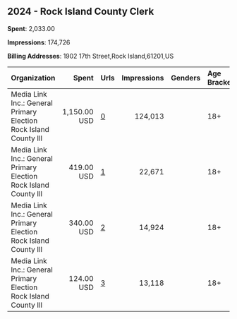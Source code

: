 ## 2024 - Rock Island County Clerk 
**Spent**: 2,033.00

**Impressions**: 174,726

**Billing Addresses**: 1902 17th Street,Rock Island,61201,US

|Organization|Spent|Urls|Impressions|Genders|Age Brackets|Country Codes|
|:---|---:|:---|---:|:---|:---|:---|
|Media Link  Inc.: General Primary Election Rock Island County Ill|1,150.00 USD|[0](https://www.snap.com/political-ads/asset/d3d3086022577872d611219ffa9c97da20ada5d62b52ee743bbd1f8fb94cb3d7?mediaType=jpg)|124,013||18+|united states|
|Media Link  Inc.: General Primary Election Rock Island County Ill|419.00 USD|[1](https://www.snap.com/political-ads/asset/c5038c206505a7188a26a7a71a8606d42b2ead089c3ed5e5ad4d36ced2ce8f86?mediaType=jpeg)|22,671||18+|united states|
|Media Link  Inc.: General Primary Election Rock Island County Ill|340.00 USD|[2](https://www.snap.com/political-ads/asset/fd62d783d2055aa35fb54364def492e2028524a15a259ace6ae56d92b98d6940?mediaType=jpg)|14,924||18+|united states|
|Media Link  Inc.: General Primary Election Rock Island County Ill|124.00 USD|[3](https://www.snap.com/political-ads/asset/9badc012a72e5c200c885cf6a0c2caeb237426945e53f20c47188fb786b30f89?mediaType=jpg)|13,118||18+|united states|
